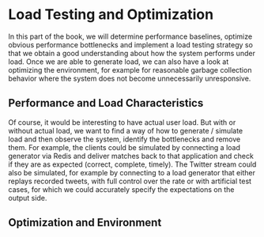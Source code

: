 # Load Testing and Optimization

In this part of the book, we will determine performance baselines, optimize obvious performance bottlenecks and implement a load testing strategy so that we obtain a good understanding about how the system performs under load. Once we are able to generate load, we can also have a look at optimizing the environment, for example for reasonable garbage collection behavior where the system does not become unnecessarily unresponsive.


## Performance and Load Characteristics

Of course, it would be interesting to have actual user load. But with or without actual load, we want to find a way of how to generate / simulate load and then observe the system, identify the bottlenecks and remove them. For example, the clients could be simulated by connecting a load generator via Redis and deliver matches back to that application and check if they are as expected (correct, complete, timely). The Twitter stream could also be simulated, for example by connecting to a load generator that either replays recorded tweets, with full control over the rate or with artificial test cases, for which we could accurately specify the expectations on the output side.


## Optimization and Environment
